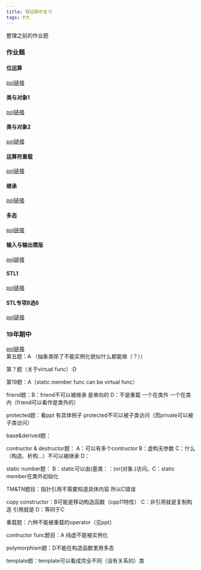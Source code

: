 ```yaml
---
title: 程设期中复习
tags: P大
---
```

整理之前的作业题

<!--more-->
### 作业题  

#### 位运算  
[poj链接](http://cxsjsx.openjudge.cn/hw202101/)  

#### 类与对象1  
[poj链接](http://cxsjsx.openjudge.cn/hw202102/)  

#### 类与对象2  
[poj链接](http://cxsjsx.openjudge.cn/hw202103/)  

#### 运算符重载  
[poj链接](http://cxsjsx.openjudge.cn/hw202104/)  

#### 继承  
[poj链接](http://cxsjsx.openjudge.cn/hw202105/)  

#### 多态  
[poj链接](http://cxsjsx.openjudge.cn/hw202106/)  

#### 输入与输出模版
[poj链接](http://cxsjsx.openjudge.cn/hw202107/)  

#### STL1  
[poj链接](http://cxsjsx.openjudge.cn/hw202108/)

#### STL专项8选6
[poj链接](http://cxsjsx.openjudge.cn/hw202109/)

### 19年期中
[poj链接](http://cxsjsx.openjudge.cn/2019midexamchoice/)  
第五题：A （抽象类除了不能实例化貌似什么都能做（？））  

第？题（关于virtual func）:D  

第19题：A（static member func can be virtual func）  

friend题：B：friend不可以被继承 是单向的 D：不是重载 一个在类外 一个在类内（friend可以看作是类外的）  

protected题：看ppt 有具体例子 protected不可以被子类访问（而private可以被子类访问）  

base&derived题：  

contructor & destructor题： A：可以有多个contructor B：虚构无参数 C：什么（构造、析构...）不可以被继承  D：  

static number题： B：static可以由(基类：：)or(对象.)访问。C：static member在类外初始化  

TM&TN题目：指针引用不需要知道具体内容 所以C错误  

copy constructor：B可能是移动构造函数（cpp11特性） C：非引用就是复制构造 引用就是 D：等同于C

重载题：六种不能被重载的operator（见ppt）  

contructor func题目：A 纯虚不能被实例化 

polymorphism题：D不能在构造函数里用多态  

template题：template可以看成完全不同（没有关系的）类  


